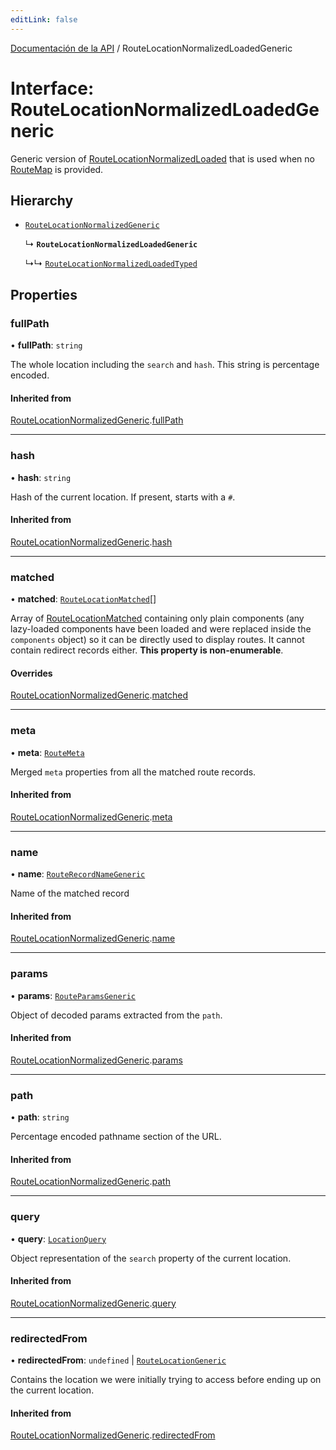 ```yaml
---
editLink: false
---
```


[Documentación de la API](../index.md) / RouteLocationNormalizedLoadedGeneric

# Interface: RouteLocationNormalizedLoadedGeneric

Generic version of [RouteLocationNormalizedLoaded](../index.md#RouteLocationNormalizedLoaded) that is used when no [RouteMap](../index.md#RouteMap) is provided.

## Hierarchy

- [`RouteLocationNormalizedGeneric`](RouteLocationNormalizedGeneric.md)

  ↳ **`RouteLocationNormalizedLoadedGeneric`**

  ↳↳ [`RouteLocationNormalizedLoadedTyped`](RouteLocationNormalizedLoadedTyped.md)

## Properties

### fullPath

• **fullPath**: `string`

The whole location including the `search` and `hash`. This string is
percentage encoded.

#### Inherited from

[RouteLocationNormalizedGeneric](RouteLocationNormalizedGeneric.md).[fullPath](RouteLocationNormalizedGeneric.md#fullPath)

---

### hash

• **hash**: `string`

Hash of the current location. If present, starts with a `#`.

#### Inherited from

[RouteLocationNormalizedGeneric](RouteLocationNormalizedGeneric.md).[hash](RouteLocationNormalizedGeneric.md#hash)

---

### matched

• **matched**: [`RouteLocationMatched`](RouteLocationMatched.md)[]

Array of [RouteLocationMatched](RouteLocationMatched.md) containing only plain components (any
lazy-loaded components have been loaded and were replaced inside the
`components` object) so it can be directly used to display routes. It
cannot contain redirect records either. **This property is non-enumerable**.

#### Overrides

[RouteLocationNormalizedGeneric](RouteLocationNormalizedGeneric.md).[matched](RouteLocationNormalizedGeneric.md#matched)

---

### meta

• **meta**: [`RouteMeta`](RouteMeta.md)

Merged `meta` properties from all the matched route records.

#### Inherited from

[RouteLocationNormalizedGeneric](RouteLocationNormalizedGeneric.md).[meta](RouteLocationNormalizedGeneric.md#meta)

---

### name

• **name**: [`RouteRecordNameGeneric`](../index.md#RouteRecordNameGeneric)

Name of the matched record

#### Inherited from

[RouteLocationNormalizedGeneric](RouteLocationNormalizedGeneric.md).[name](RouteLocationNormalizedGeneric.md#name)

---

### params

• **params**: [`RouteParamsGeneric`](../index.md#RouteParamsGeneric)

Object of decoded params extracted from the `path`.

#### Inherited from

[RouteLocationNormalizedGeneric](RouteLocationNormalizedGeneric.md).[params](RouteLocationNormalizedGeneric.md#params)

---

### path

• **path**: `string`

Percentage encoded pathname section of the URL.

#### Inherited from

[RouteLocationNormalizedGeneric](RouteLocationNormalizedGeneric.md).[path](RouteLocationNormalizedGeneric.md#path)

---

### query

• **query**: [`LocationQuery`](../index.md#LocationQuery)

Object representation of the `search` property of the current location.

#### Inherited from

[RouteLocationNormalizedGeneric](RouteLocationNormalizedGeneric.md).[query](RouteLocationNormalizedGeneric.md#query)

---

### redirectedFrom

• **redirectedFrom**: `undefined` \| [`RouteLocationGeneric`](RouteLocationGeneric.md)

Contains the location we were initially trying to access before ending up
on the current location.

#### Inherited from

[RouteLocationNormalizedGeneric](RouteLocationNormalizedGeneric.md).[redirectedFrom](RouteLocationNormalizedGeneric.md#redirectedFrom)
